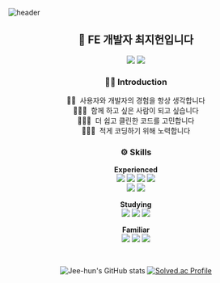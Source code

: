 ![header](https://capsule-render.vercel.app/api?type=waving&color=timeGradient&section=header&text=👋🏻%20안녕하세요!&fontSize=40&fontAlignY=48&height=150&animation=fadeIn)
<div align="center">
<h2>🌱 FE 개발자 최지헌입니다</h2>

<a href="https://jee-hun.notion.site" target="_blank"><img src="https://img.shields.io/badge/About_Me-ffffff?style=for-the-badge&logo=Notion&logoColor=000000"/></a>
<a href="https://www.linkedin.com/in/developer-jeehun" target="_blank"><img src="https://img.shields.io/badge/About_Me-0A66C2?style=for-the-badge&logo=LinkedIn&logoColor=ffffff"/></a>

<h3>🙌🏻 Introduction</h3>

👦🏻&nbsp; 사용자와 개발자의 경험을 항상 생각합니다<br>
🙆🏻‍♂️&nbsp; 함께 하고 싶은 사람이 되고 싶습니다<br>
👨🏻‍💻&nbsp; 더 쉽고 클린한 코드를 고민합니다<br>
🙅🏻‍♂️&nbsp; 적게 코딩하기 위해 노력합니다

<h3>⚙️ Skills</h3>

**Experienced**<br>
<img src="https://img.shields.io/badge/Javascript-F7DF1E?style=for-the-badge&logo=Javascript&logoColor=000000"/>
<img src="https://img.shields.io/badge/React-23272f?style=for-the-badge&logo=React&logoColor=61DAFB"/>
<img src="https://img.shields.io/badge/HTML-E34F26?style=for-the-badge&logo=HTML5&logoColor=ffffff"/>
<img src="https://img.shields.io/badge/CSS-1572B6?style=for-the-badge&logo=CSS3&logoColor=ffffff"/><br>
<img src="https://img.shields.io/badge/Figma-F24E1E?style=for-the-badge&logo=Figma&logoColor=ffffff"/>
<img src="https://img.shields.io/badge/Notion-ffffff?style=for-the-badge&logo=Notion&logoColor=000000"/>

**Studying**<br>
<img src="https://img.shields.io/badge/Typescript-3178C6?style=for-the-badge&logo=Typescript&logoColor=ffffff"/>
<img src="https://img.shields.io/badge/React Query-FF4154?style=for-the-badge&logo=React Query&logoColor=ffffff"/>
<img src="https://img.shields.io/badge/Tailwind CSS-0F172A?style=for-the-badge&logo=Tailwind CSS&logoColor=06B6D4"/>

**Familiar**<br>
<img src="https://img.shields.io/badge/Redux-764ABC?style=for-the-badge&logo=Redux&logoColor=ffffff"/>
<img src="https://img.shields.io/badge/Recoil-3578E5?style=for-the-badge&logo=Recoil&logoColor=ffffff"/>
<img src="https://img.shields.io/badge/styled-DB7093?style=for-the-badge&logo=styled-components&logoColor=ffffff"/>
<!-- <img src="https://img.shields.io/badge/Sass-CC6699?style=for-the-badge&logo=Sass&logoColor=ffffff"/> -->

<br>

![Jee-hun's GitHub stats](https://github-readme-stats.vercel.app/api?username=imYourChoi&hide_title=true&hide_rank=true&show_icons=true&theme=graywhite&border_radius=10&hide_border=true&count_private=true&number_format=long&line_height=26)
[![Solved.ac Profile](http://mazassumnida.wtf/api/v2/generate_badge?boj=david4008)](https://solved.ac/david4008)<br/>

</div>
